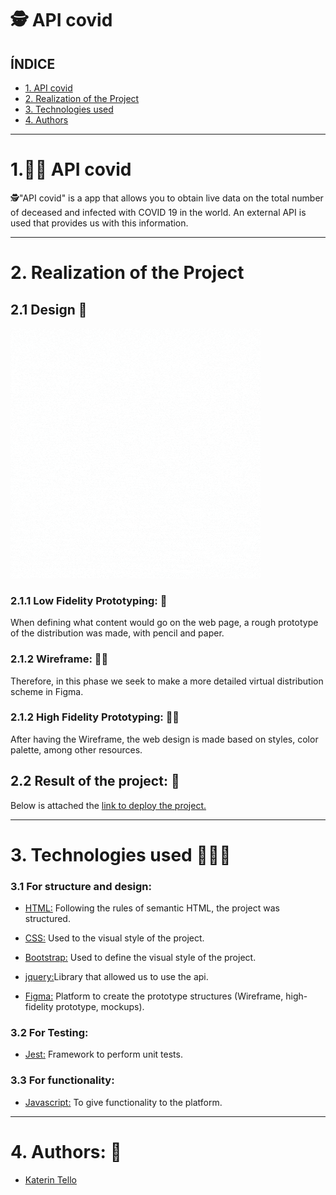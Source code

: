 # 🕵 API covid

## ÍNDICE
* [1. API covid](#1-I-drink-water )
* [2. Realization of the Project](#2-Realización-del-Proyecto)
* [3. Technologies used](#3-Technologies-used)
* [4. Authors ](#4-Authors )

***

# 1.👩‍⚕ API covid

🕵"API covid" is a app that allows you to obtain live data on the total number of deceased and infected with COVID 19 in the world. An external API is used that provides us with this information.

***

# 2. Realization of the Project
## 2.1 Design 📱

<img src="src/img/apicovid.gif">

### 2.1.1 Low Fidelity Prototyping: 📝

When defining what content would go on the web page, a rough prototype of the distribution was made, with pencil and paper.

### 2.1.2 Wireframe: 🙋🏼
Therefore, in this phase we seek to make a more detailed virtual distribution scheme in Figma.

### 2.1.2 High Fidelity Prototyping: 💁🏼
After having the Wireframe, the web design is made based on styles, color palette, among other resources.

## 2.2 Result of the project: 📱

Below is attached the [link to deploy the project.](https://katerint.github.io/drinkWater/)

***

# 3. Technologies used 👩🏾‍💻
### 3.1 For structure and design:
-   [HTML:](https://developer.mozilla.org/es/docs/Web/HTML)  Following the rules of semantic HTML, the project was structured.

-   [CSS:](https://developer.mozilla.org/es/docs/Web/CSS) Used to the visual style of the project.

-   [Bootstrap:](https://developer.mozilla.org/en-US/docs/Glossary/Bootstrap) Used to define the visual style of the project.

-   [jquery:](https://api.jquery.com)Library that allowed us to use the api.

-   [Figma:](https://www.figma.com) Platform to create the prototype structures (Wireframe, high-fidelity prototype, mockups).

### 3.2 For Testing:
-   [Jest:](https://jestjs.io/docs/es-ES/getting-started)  Framework to perform unit tests.
### 3.3 For functionality:
-   [Javascript:](https://developer.mozilla.org/es/docs/Web/JavaScript)  To give functionality to the platform.

***

# 4. Authors: 📍
-  [Katerin Tello ](https://github.com/katerinT)